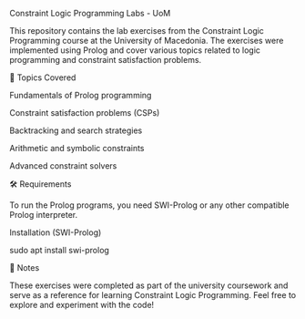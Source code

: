 Constraint Logic Programming Labs - UoM

This repository contains the lab exercises from the Constraint Logic Programming course at the University of Macedonia. The exercises were implemented using Prolog and cover various topics related to logic programming and constraint satisfaction problems.

📌 Topics Covered

Fundamentals of Prolog programming

Constraint satisfaction problems (CSPs)

Backtracking and search strategies

Arithmetic and symbolic constraints

Advanced constraint solvers

🛠️ Requirements

To run the Prolog programs, you need SWI-Prolog or any other compatible Prolog interpreter.

Installation (SWI-Prolog)

sudo apt install swi-prolog

📝 Notes

These exercises were completed as part of the university coursework and serve as a reference for learning Constraint Logic Programming. Feel free to explore and experiment with the code!
